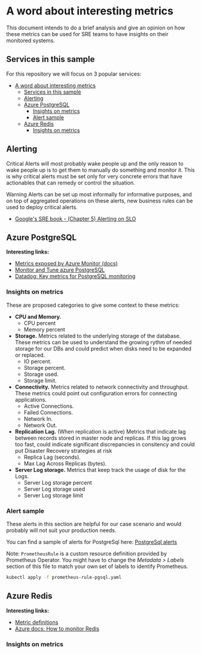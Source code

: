 # A word about interesting metrics

This document intends to do a brief analysis and give an opinion on how these metrics can be used for SRE teams to have insights on their monitored systems.


## Services in this sample

For this repository we will focus on 3 popular services:

- [A word about interesting metrics](#A-word-about-interesting-metrics)
  - [Services in this sample](#Services-in-this-sample)
  - [Alerting](#Alerting)
  - [Azure PostgreSQL](#Azure-PostgreSQL)
    - [Insights on metrics](#Insights-on-metrics)
    - [Alert sample](#Alert-sample)
  - [Azure Redis](#Azure-Redis)
    - [Insights on metrics](#Insights-on-metrics-1)


## Alerting

Critical Alerts will most probably wake people up and the only reason to wake people up is to get them to manually do something and monitor it. This is why critical alerts must be set only for very concrete errors that have actionables that can remedy or control the situation.

Warning Alerts can be set up most informally for informative purposes, and on top of aggregated operations on these alerts, new business rules can be used to deploy critical alerts.

- [Google's SRE book - (Chapter 5) Alerting on SLO](https://landing.google.com/sre/workbook/chapters/alerting-on-slos/)

## Azure PostgreSQL

**Interesting links:**

- [Metrics exposed by Azure Monitor (docs)](https://docs.microsoft.com/en-us/azure/azure-monitor/platform/metrics-supported#microsoftdbforpostgresqlservers)
- [Monitor and Tune azure PostgreSQL](https://docs.microsoft.com/en-us/azure/postgresql/concepts-monitoring)
- [Datadog: Key metrics for PostgreSQL monitoring](https://www.datadoghq.com/blog/postgresql-monitoring/)


### Insights on metrics

These are proposed categories to give some context to these metrics:

- **CPU and Memory.**
  - CPU percent
  - Memory percent
- **Storage.** Metrics related to the underlying storage of the database. These metrics can be used to understand the growing rythm of needed storage for our DBs and could predict when disks need to be expanded or replaced.
  - IO percent.
  - Storage percent.
  - Storage used.
  - Storage limit.
- **Connectivity.** Metrics related to network connectivity and throughput. These metrics could point out configuration errors for connecting applications.
  - Active Connections.
  - Failed Connections.
  - Network In.
  - Network Out.
- **Replication Lag.** (When replication is active) Metrics that indicate lag between records stored in master node and replicas. If this lag grows too fast, could indicate significant discrepancies in consitency and could put Disaster Recovery strategies at risk
  - Replica Lag (seconds).
  - Max Lag Across Replicas (bytes).
- **Server Log storage.** Metrics that keep track the usage of disk for the Logs.
  - Server Log storage percent
  - Server Log storage used
  - Server Log storage limit

### Alert sample

These alerts in this section are helpful for our case scenario and would probably will not suit your production needs.

You can find a sample of alerts for PostgreSql here: [PostgreSql alerts](prometheus-rule-pgsql.yaml)

Note: `PrometheusRule` is a custom resource definition provided by Prometheus
Operator. You might have to change the *Metadata > Labels* section of this file
to match your own set of labels to identify Prometheus.

```bash
kubectl apply -f prometheus-rule-pgsql.yaml
```

## Azure Redis

**Interesting links:**

- [Metric definitions](https://docs.microsoft.com/en-us/azure/azure-monitor/platform/metrics-supported#microsoftcacheredis)
- [Azure docs: How to monitor Redis](https://docs.microsoft.com/en-us/azure/azure-cache-for-redis/cache-how-to-monitor)

### Insights on metrics

